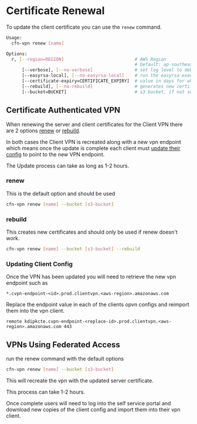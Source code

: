 # Certificate Renewal

To update the client certificate you can use the `renew` command.

```sh
Usage:
  cfn-vpn renew [name]

Options:
  r, [--region=REGION]                           # AWS Region
                                                 # Default: ap-southeast-2
      [--verbose], [--no-verbose]                # set log level to debug
      [--easyrsa-local], [--no-easyrsa-local]    # run the easyrsa executable from your local rather than from docker
      [--certificate-expiry=CERTIFICATE_EXPIRY]  # value in days for when the server certificates expire, defaults to 825 days
      [--rebuild], [--no-rebuild]                # generates new certificates from the existing CA for certiciate type VPNs
      [--bucket=BUCKET]                          # s3 bucket, if not set one will be generated for you
```

## Certificate Authenticated VPN

When renewing the server and client certificates for the Client VPN there are 2 options [renew](#renew) or [rebuild](#rebuild).

In both cases the Client VPN is recreated along with a new vpn endpoint which means once the update is complete each client must [update their config](#updating-client-config) to point to the new VPN endpoint.

The Update process can take as long as 1-2 hours.

### renew

This is the default option and should be used

```sh
cfn-vpn renew [name] --bucket [s3-bucket]
```

### rebuild 

This creates new certificates and should only be used if renew doesn't work.

```sh
cfn-vpn renew [name] --bucket [s3-bucket] --rebuild
```

### Updating Client Config

Once the VPN has been updated you will need to retrieve the new vpn endpoint such as

```
*.cvpn-endpoint-<id>.prod.clientvpn.<aws-region>.amazonaws.com
```

Replace the endpoint value in each of the clients opvn configs and reimport them into the vpn client.

```
remote kdipkcte.cvpn-endpoint-<replace-id>.prod.clientvpn.<aws-region>.amazonaws.com 443
```

## VPNs Using Federated Access

run the renew command with the default options

```sh
cfn-vpn renew [name] --bucket [s3-bucket]
```

This will recreate the vpn with the updated server certificate.

This process can take 1-2 hours.

Once complete users will need to log into the self service portal and download new copies of the client config and import them into their vpn client.